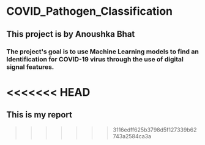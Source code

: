 # COVID_Pathogen_Classification
## This project is by Anoushka Bhat

### The project's goal is to use Machine Learning models to find an Identification for COVID-19 virus through the use of digital signal features.
<<<<<<< HEAD
=======

## This is my report
>>>>>>> 3116edff625b3798d5f127339b62743a2584ca3a
